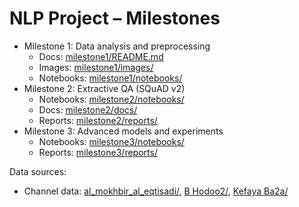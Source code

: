 # NLP Project – Milestones

- Milestone 1: Data analysis and preprocessing
  - Docs: [milestone1/README.md](milestone1/README.md)
  - Images: [milestone1/images/](milestone1/images)
  - Notebooks: [milestone1/notebooks/](milestone1/notebooks)
- Milestone 2: Extractive QA (SQuAD v2)
  - Notebooks: [milestone2/notebooks/](milestone2/notebooks)
  - Docs: [milestone2/docs/](milestone2/docs)
  - Reports: [milestone2/reports/](milestone2/reports)
- Milestone 3: Advanced models and experiments
  - Notebooks: [milestone3/notebooks/](milestone3/notebooks)
  - Reports: [milestone3/reports/](milestone3/reports)

Data sources:
- Channel data: [al_mokhbir_al_eqtisadi/](al_mokhbir_al_eqtisadi), [B Hodoo2/](B%20Hodoo2), [Kefaya Ba2a/](Kefaya%20Ba2a)
